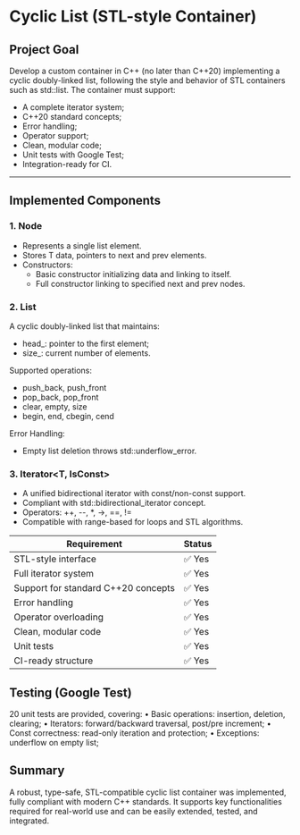 # Cyclic List (STL-style Container)

## Project Goal

Develop a custom container in C++ (no later than C++20) implementing a cyclic doubly-linked list, following the style and behavior of STL containers such as std::list. The container must support:

- A complete iterator system;
- C++20 standard concepts;
- Error handling;
- Operator support;
- Clean, modular code;
- Unit tests with Google Test;
- Integration-ready for CI.

---

## Implemented Components

### 1. Node<T>
- Represents a single list element.
- Stores T data, pointers to next and prev elements.
- Constructors:
  - Basic constructor initializing data and linking to itself.
  - Full constructor linking to specified next and prev nodes.

### 2. List<T>
A cyclic doubly-linked list that maintains:

- head_: pointer to the first element;
- size_: current number of elements.

Supported operations:
- push_back, push_front
- pop_back, pop_front
- clear, empty, size
- begin, end, cbegin, cend

Error Handling:
- Empty list deletion throws std::underflow_error.

### 3. Iterator<T, IsConst>
- A unified bidirectional iterator with const/non-const support.
- Compliant with std::bidirectional_iterator concept.
- Operators: ++, --, *, ->, ==, !=
- Compatible with range-based for loops and STL algorithms.


| Requirement                         | Status |
| ----------------------------------- | ------ |
| STL-style interface                 | ✅ Yes  |
| Full iterator system                | ✅ Yes  |
| Support for standard C++20 concepts | ✅ Yes  |
| Error handling                      | ✅ Yes  |
| Operator overloading                | ✅ Yes  |
| Clean, modular code                 | ✅ Yes  |
| Unit tests                          | ✅ Yes  |
| CI-ready structure                  | ✅ Yes  |

## Testing (Google Test)
20 unit tests are provided, covering:
 • Basic operations: insertion, deletion, clearing;
 • Iterators: forward/backward traversal, post/pre increment;
 • Const correctness: read-only iteration and protection;
 • Exceptions: underflow on empty list;
 
## Summary
A robust, type-safe, STL-compatible cyclic list container was implemented, fully compliant with modern C++ standards. It supports key functionalities required for real-world use and can be easily extended, tested, and integrated.
